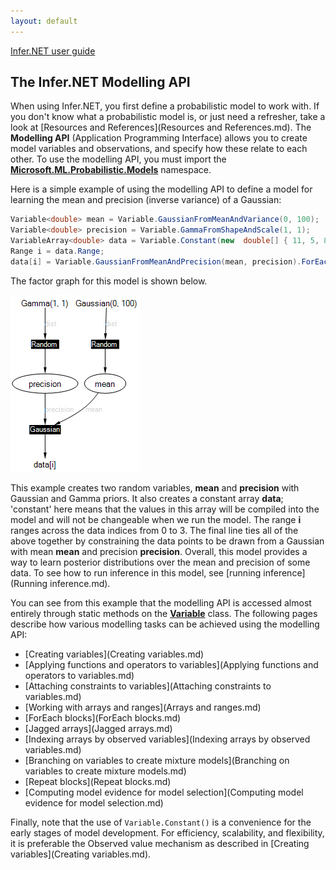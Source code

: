 ```yaml
---
layout: default 
--- 
```

 
[Infer.NET user guide](index.md)

## The Infer.NET Modelling API

When using Infer.NET, you first define a probabilistic model to work with.  If you don't know what a probabilistic model is, or just need a refresher, take a look at [Resources and References](Resources and References.md).  The **Modelling API** (Application Programming Interface) allows you to create model variables and observations, and specify how these relate to each other.  To use the modelling API, you must import the **[Microsoft.ML.Probabilistic.Models](../apiguide/api/Microsoft.ML.Probabilistic.Models.html)** namespace.

Here is a simple example of using the modelling API to define a model for learning the mean and precision (inverse variance) of a Gaussian:

```csharp
Variable<double> mean = Variable.GaussianFromMeanAndVariance(0, 100);  
Variable<double> precision = Variable.GammaFromShapeAndScale(1, 1);  
VariableArray<double> data = Variable.Constant(new  double[] { 11, 5, 8, 9 });  
Range i = data.Range;  
data[i] = Variable.GaussianFromMeanAndPrecision(mean, precision).ForEach(i);
```

The factor graph for this model is shown below.

![GaussianFactorGraph.png](GaussianFactorGraph.png)  
  

This example creates two random variables, **mean** and **precision** with Gaussian and Gamma priors. It also creates a constant array **data**; 'constant' here means that the values in this array will be compiled into the model and will not be changeable when we run the model. The range **i** ranges across the data indices from 0 to 3. The final line ties all of the above together by constraining the data points to be drawn from a Gaussian with mean **mean** and precision **precision**. Overall, this model provides a way to learn posterior distributions over the mean and precision of some data. To see how to run inference in this model, see [running inference](Running inference.md).

You can see from this example that the modelling API is accessed almost entirely through static methods on the [**Variable**](../apiguide/api/Microsoft.ML.Probabilistic.Models.Variable.html) class.  The following pages describe how various modelling tasks can be achieved using the modelling API:

*   [Creating variables](Creating variables.md)
*   [Applying functions and operators to variables](Applying functions and operators to variables.md)
*   [Attaching constraints to variables](Attaching constraints to variables.md)
*   [Working with arrays and ranges](Arrays and ranges.md)
*   [ForEach blocks](ForEach blocks.md)
*   [Jagged arrays](Jagged arrays.md)
*   [Indexing arrays by observed variables](Indexing arrays by observed variables.md)
*   [Branching on variables to create mixture models](Branching on variables to create mixture models.md)
*   [Repeat blocks](Repeat blocks.md)
*   [Computing model evidence for model selection](Computing model evidence for model selection.md)

Finally, note that the use of `Variable.Constant()` is a convenience for the early stages of model development. For efficiency, scalability, and flexibility, it is preferable the Observed value mechanism as described in [Creating variables](Creating variables.md).
